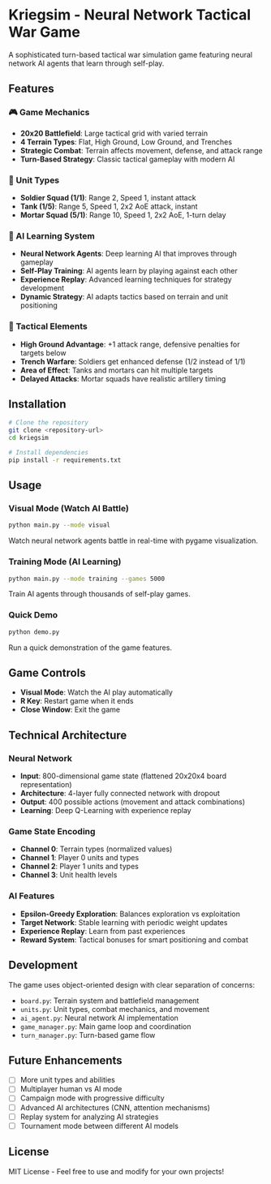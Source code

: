 # Kriegsim - Neural Network Tactical War Game

A sophisticated turn-based tactical war simulation game featuring neural network AI agents that learn through self-play.

## Features

### 🎮 Game Mechanics
- **20x20 Battlefield**: Large tactical grid with varied terrain
- **4 Terrain Types**: Flat, High Ground, Low Ground, and Trenches
- **Strategic Combat**: Terrain affects movement, defense, and attack range
- **Turn-Based Strategy**: Classic tactical gameplay with modern AI

### 🤖 Unit Types
- **Soldier Squad (1/1)**: Range 2, Speed 1, instant attack
- **Tank (1/5)**: Range 5, Speed 1, 2x2 AoE attack, instant
- **Mortar Squad (5/1)**: Range 10, Speed 1, 2x2 AoE, 1-turn delay

### 🧠 AI Learning System
- **Neural Network Agents**: Deep learning AI that improves through gameplay
- **Self-Play Training**: AI agents learn by playing against each other
- **Experience Replay**: Advanced learning techniques for strategy development
- **Dynamic Strategy**: AI adapts tactics based on terrain and unit positioning

### 🎯 Tactical Elements
- **High Ground Advantage**: +1 attack range, defensive penalties for targets below
- **Trench Warfare**: Soldiers get enhanced defense (1/2 instead of 1/1)
- **Area of Effect**: Tanks and mortars can hit multiple targets
- **Delayed Attacks**: Mortar squads have realistic artillery timing

## Installation

```bash
# Clone the repository
git clone <repository-url>
cd kriegsim

# Install dependencies
pip install -r requirements.txt
```

## Usage

### Visual Mode (Watch AI Battle)
```bash
python main.py --mode visual
```
Watch neural network agents battle in real-time with pygame visualization.

### Training Mode (AI Learning)
```bash
python main.py --mode training --games 5000
```
Train AI agents through thousands of self-play games.

### Quick Demo
```bash
python demo.py
```
Run a quick demonstration of the game features.

## Game Controls

- **Visual Mode**: Watch the AI play automatically
- **R Key**: Restart game when it ends
- **Close Window**: Exit the game

## Technical Architecture

### Neural Network
- **Input**: 800-dimensional game state (flattened 20x20x4 board representation)
- **Architecture**: 4-layer fully connected network with dropout
- **Output**: 400 possible actions (movement and attack combinations)
- **Learning**: Deep Q-Learning with experience replay

### Game State Encoding
- **Channel 0**: Terrain types (normalized values)
- **Channel 1**: Player 0 units and types
- **Channel 2**: Player 1 units and types  
- **Channel 3**: Unit health levels

### AI Features
- **Epsilon-Greedy Exploration**: Balances exploration vs exploitation
- **Target Network**: Stable learning with periodic weight updates
- **Experience Replay**: Learn from past experiences
- **Reward System**: Tactical bonuses for smart positioning and combat

## Development

The game uses object-oriented design with clear separation of concerns:

- `board.py`: Terrain system and battlefield management
- `units.py`: Unit types, combat mechanics, and movement
- `ai_agent.py`: Neural network AI implementation
- `game_manager.py`: Main game loop and coordination
- `turn_manager.py`: Turn-based game flow

## Future Enhancements

- [ ] More unit types and abilities
- [ ] Multiplayer human vs AI mode
- [ ] Campaign mode with progressive difficulty
- [ ] Advanced AI architectures (CNN, attention mechanisms)
- [ ] Replay system for analyzing AI strategies
- [ ] Tournament mode between different AI models

## License

MIT License - Feel free to use and modify for your own projects!